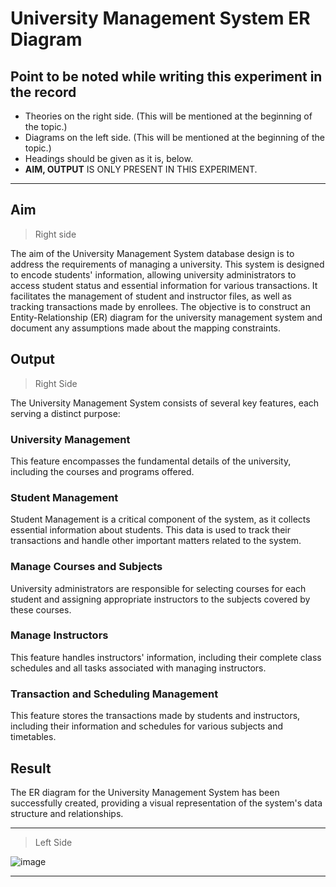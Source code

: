 # University Management System ER Diagram

## Point to be noted while writing this experiment in the record

- Theories on the right side. (This will be mentioned at the beginning of the topic.)
- Diagrams on the left side. (This will be mentioned at the beginning of the topic.)
- Headings should be given as it is, below.
- **AIM, OUTPUT** IS ONLY PRESENT IN THIS EXPERIMENT.

---

## Aim

> Right side

The aim of the University Management System database design is to address the requirements of managing a university. This system is designed to encode students' information, allowing university administrators to access student status and essential information for various transactions. It facilitates the management of student and instructor files, as well as tracking transactions made by enrollees. The objective is to construct an Entity-Relationship (ER) diagram for the university management system and document any assumptions made about the mapping constraints.

## Output

> Right Side

The University Management System consists of several key features, each serving a distinct purpose:

### University Management

This feature encompasses the fundamental details of the university, including the courses and programs offered.

### Student Management

Student Management is a critical component of the system, as it collects essential information about students. This data is used to track their transactions and handle other important matters related to the system.

### Manage Courses and Subjects

University administrators are responsible for selecting courses for each student and assigning appropriate instructors to the subjects covered by these courses.

### Manage Instructors

This feature handles instructors' information, including their complete class schedules and all tasks associated with managing instructors.

### Transaction and Scheduling Management

This feature stores the transactions made by students and instructors, including their information and schedules for various subjects and timetables.

## Result

The ER diagram for the University Management System has been successfully created, providing a visual representation of the system's data structure and relationships.

---

> Left Side

![image](https://github.com/blackpeps/dbmslab2023/assets/126700907/2eeaabab-c062-4381-9e33-44aa4dc8de8c)

---

